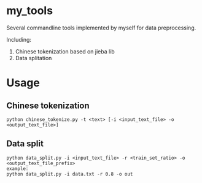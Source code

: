 # my_tools
Several commandline tools implemented by myself for data preprocessing.

Including:
1. Chinese tokenization based on jieba lib
2. Data splitation

# Usage
## Chinese tokenization
```
python chinese_tokenize.py -t <text> [-i <input_text_file> -o <output_text_file>]
```
## Data split
```
python data_split.py -i <input_text_file> -r <train_set_ratio> -o <output_text_file_prefix>
example:
python data_split.py -i data.txt -r 0.8 -o out
```
